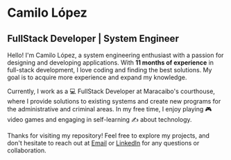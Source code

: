 # Camilo López
## FullStack Developer | System Engineer

Hello! I'm Camilo López, a system engineering enthusiast with a passion for designing and developing applications. With **11 months of experience** in full-stack development, I love coding and finding the best solutions. My goal is to acquire more experience and expand my knowledge.

Currently, I work as a 💻 FullStack Developer at Maracaibo's courthouse, where I provide solutions to existing systems and create new programs for the administrative and criminal areas. In my free time, I enjoy playing 🎮 video games and engaging in self-learning ✍️ about technology.

Thanks for visiting my repository! Feel free to explore my projects, and don't hesitate to reach out at [Email](mailto:camiloalfonsolopezparra@gmail.com) or [LinkedIn](https://www.linkedin.com/in/camilo-lopez-parra-2947371b3/) for any questions or collaboration.

<!---
K1000o-Lp/K1000o-Lp is a ✨ special ✨ repository because its `README.md` (this file) appears on your GitHub profile.
You can click the Preview link to take a look at your changes.
--->
